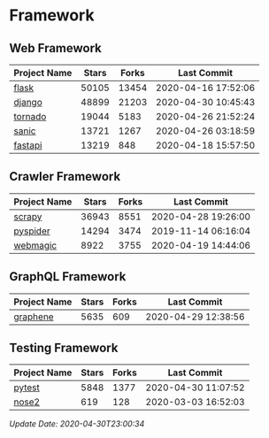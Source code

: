 # Framework

## Web Framework

| Project Name | Stars | Forks | Last Commit |
| ------------ | ----- | ----- | ----------- |
| [flask](https://github.com/pallets/flask) | 50105 | 13454 | 2020-04-16 17:52:06 |
| [django](https://github.com/django/django) | 48899 | 21203 | 2020-04-30 10:45:43 |
| [tornado](https://github.com/tornadoweb/tornado) | 19044 | 5183 | 2020-04-26 21:52:24 |
| [sanic](https://github.com/huge-success/sanic) | 13721 | 1267 | 2020-04-26 03:18:59 |
| [fastapi](https://github.com/tiangolo/fastapi) | 13219 | 848 | 2020-04-18 15:57:50 |

## Crawler Framework

| Project Name | Stars | Forks | Last Commit |
| ------------ | ----- | ----- | ----------- |
| [scrapy](https://github.com/scrapy/scrapy) | 36943 | 8551 | 2020-04-28 19:26:00 |
| [pyspider](https://github.com/binux/pyspider) | 14294 | 3474 | 2019-11-14 06:16:04 |
| [webmagic](https://github.com/code4craft/webmagic) | 8922 | 3755 | 2020-04-19 14:44:06 |

## GraphQL Framework

| Project Name | Stars | Forks | Last Commit |
| ------------ | ----- | ----- | ----------- |
| [graphene](https://github.com/graphql-python/graphene) | 5635 | 609 | 2020-04-29 12:38:56 |

## Testing Framework

| Project Name | Stars | Forks | Last Commit |
| ------------ | ----- | ----- | ----------- |
| [pytest](https://github.com/pytest-dev/pytest) | 5848 | 1377 | 2020-04-30 11:07:52 |
| [nose2](https://github.com/nose-devs/nose2) | 619 | 128 | 2020-03-03 16:52:03 |

*Update Date: 2020-04-30T23:00:34*